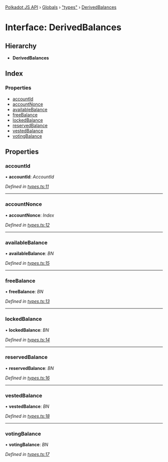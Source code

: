[Polkadot JS API](../README.md) › [Globals](../globals.md) › ["types"](../modules/_types_.md) › [DerivedBalances](_types_.derivedbalances.md)

# Interface: DerivedBalances

## Hierarchy

* **DerivedBalances**

## Index

### Properties

* [accountId](_types_.derivedbalances.md#accountid)
* [accountNonce](_types_.derivedbalances.md#accountnonce)
* [availableBalance](_types_.derivedbalances.md#availablebalance)
* [freeBalance](_types_.derivedbalances.md#freebalance)
* [lockedBalance](_types_.derivedbalances.md#lockedbalance)
* [reservedBalance](_types_.derivedbalances.md#reservedbalance)
* [vestedBalance](_types_.derivedbalances.md#vestedbalance)
* [votingBalance](_types_.derivedbalances.md#votingbalance)

## Properties

###  accountId

• **accountId**: *AccountId*

*Defined in [types.ts:11](https://github.com/polkadot-js/api/blob/db3cb47d05/packages/api-derive/src/types.ts#L11)*

___

###  accountNonce

• **accountNonce**: *Index*

*Defined in [types.ts:12](https://github.com/polkadot-js/api/blob/db3cb47d05/packages/api-derive/src/types.ts#L12)*

___

###  availableBalance

• **availableBalance**: *BN*

*Defined in [types.ts:15](https://github.com/polkadot-js/api/blob/db3cb47d05/packages/api-derive/src/types.ts#L15)*

___

###  freeBalance

• **freeBalance**: *BN*

*Defined in [types.ts:13](https://github.com/polkadot-js/api/blob/db3cb47d05/packages/api-derive/src/types.ts#L13)*

___

###  lockedBalance

• **lockedBalance**: *BN*

*Defined in [types.ts:14](https://github.com/polkadot-js/api/blob/db3cb47d05/packages/api-derive/src/types.ts#L14)*

___

###  reservedBalance

• **reservedBalance**: *BN*

*Defined in [types.ts:16](https://github.com/polkadot-js/api/blob/db3cb47d05/packages/api-derive/src/types.ts#L16)*

___

###  vestedBalance

• **vestedBalance**: *BN*

*Defined in [types.ts:18](https://github.com/polkadot-js/api/blob/db3cb47d05/packages/api-derive/src/types.ts#L18)*

___

###  votingBalance

• **votingBalance**: *BN*

*Defined in [types.ts:17](https://github.com/polkadot-js/api/blob/db3cb47d05/packages/api-derive/src/types.ts#L17)*
